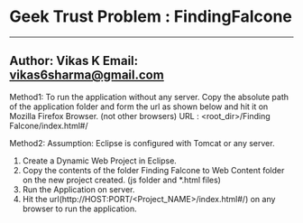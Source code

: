 # Geek Trust Problem : FindingFalcone

-----------------------------------------------------------------
Author: Vikas K
Email: vikas6sharma@gmail.com
------------------------------------------------------------------

Method1:
To run the application without any server.
Copy the absolute path of the application folder and form the url as shown below
and hit it on Mozilla Firefox Browser. (not other browsers)
URL : <root_dir>/Finding Falcone/index.html#/

Method2:
Assumption: Eclipse is configured with Tomcat or any server.

1. Create a Dynamic Web Project in Eclipse.
2. Copy the contents of the folder Finding Falcone to Web Content folder on the new project created. (js folder and *.html files)
3. Run the Application on server.
4. Hit the url(http://HOST:PORT/<Project_NAME>/index.html#/) on any browser to run the application.
